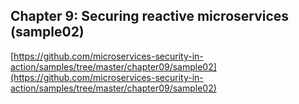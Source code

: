 ## Chapter 9: Securing reactive microservices (sample02)

[https://github.com/microservices-security-in-action/samples/tree/master/chapter09/sample02](https://github.com/microservices-security-in-action/samples/tree/master/chapter09/sample02)
